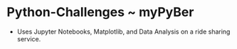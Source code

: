 # Python-Challenges ~ myPyBer

- Uses Jupyter Notebooks, Matplotlib, and Data Analysis on a ride sharing service.


